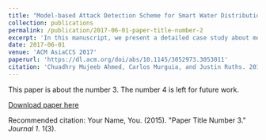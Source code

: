 ```yaml
---
title: "Model-based Attack Detection Scheme for Smart Water Distribution Networks"
collection: publications
permalink: /publication/2017-06-01-paper-title-number-2
excerpt: 'In this manuscript, we present a detailed case study about model-based attack detection procedures for Cyber-Physical Systems (CPSs). In particular, using EPANET (a simulation tool for water distribution systems), we simulate a Water Distribution Network (WDN). Using this data and sub-space identification techniques, an input-output Linear Time Invariant (LTI) model for the network is obtained. This model is used to derive a Kalman filter to estimate the evolution of the system dynamics. Then, residual variables are constructed by subtracting data coming from EPANET and the estimates of the Kalman filter. We use these residuals and the Bad-Data and the dynamic Cumulative Sum (CUSUM) change detection procedures for attack detection. Simulation results are presented - considering false data injection and zero-alarm attacks on sensor readings, and attacks on control input - to evaluate the performance of our model-based attack detection schemes. Finally, we derive upper bounds on the estimator-state deviation that zero-alarm attacks can induce.'
date: 2017-06-01
venue: 'ACM AsiaCCS 2017'
paperurl: 'https://dl.acm.org/doi/abs/10.1145/3052973.3053011'
citation: 'Chuadhry Mujeeb Ahmed, Carlos Murguia, and Justin Ruths. 2017. Model-based Attack Detection Scheme for Smart Water Distribution Networks. In <i>Proceedings of the 2017 ACM on Asia Conference on Computer and Communications Security</i> <i>ASIA CCS '17</i>. Association for Computing Machinery, New York, NY, USA, 101–113.'
---
```

This paper is about the number 3. The number 4 is left for future work.

[Download paper here](http://academicpages.github.io/files/paper3.pdf)

Recommended citation: Your Name, You. (2015). "Paper Title Number 3." <i>Journal 1</i>. 1(3).